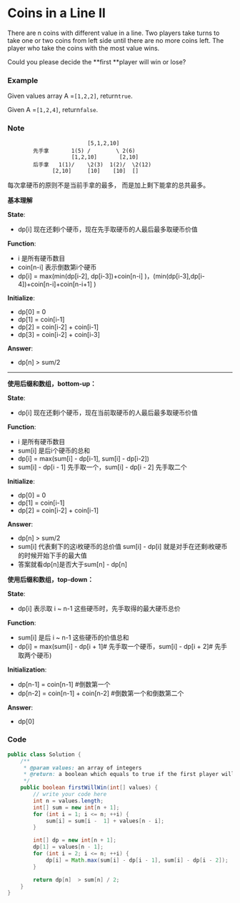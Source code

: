 # Coins in a Line II

There are n coins with different value in a line. Two players take turns to take one or two coins from left side until there are no more coins left. The player who take the coins with the most value wins.

Could you please decide the **first **player will win or lose?

### Example

Given values array A =`[1,2,2]`, return`true`.

Given A =`[1,2,4]`, return`false`.

### Note

```
                         [5,1,2,10] 
        先手拿       1(5) /        \ 2(6) 
                    [1,2,10]       [2,10]  
        后手拿   1(1)/    \2(3)  1(2)/  \2(12)
              [2,10]     [10]    [10]  []
```

每次拿硬币的原则不是当前手拿的最多， 而是加上剩下能拿的总共最多。

**基本理解**

**State**:

* dp\[i\] 现在还剩i个硬币，现在先手取硬币的人最后最多取硬币价值

**Function**:

* i 是所有硬币数目
* coin\[n-i\] 表示倒数第i个硬币
* dp\[i\] = max\(min\(dp\[i-2\], dp\[i-3\]\)+coin\[n-i\] \)，\(min\(dp\[i-3\],dp\[i-4\]\)+coin\[n-i\]+coin\[n-i+1\] \)

**Initialize**:

* dp\[0\] = 0
* dp\[1\] = coin\[i-1\]
* dp\[2\] = coin\[i-2\] + coin\[i-1\]
* dp\[3\] = coin\[i-2\] + coin\[i-3\]

**Answer**:

* dp\[n\] &gt; sum/2

---

**使用后缀和数组，bottom-up：**

**State**:

* dp\[i\] 现在还剩i个硬币，现在当前取硬币的人最后最多取硬币价值

**Function**:

* i 是所有硬币数目
* sum\[i\] 是后i个硬币的总和
* dp\[i\] = max\(sum\[i\] - dp\[i-1\], sum\[i\] - dp\[i-2\]\)
* sum\[i\] - dp\[i - 1\] 先手取一个，sum\[i\] - dp\[i - 2\]  先手取二个

**Initialize**:

* dp\[0\] = 0
* dp\[1\] = coin\[i-1\]
* dp\[2\] = coin\[i-2\] + coin\[i-1\]

**Answer**:

* dp\[n\] &gt; sum/2 
* sum\[i\] 代表剩下的这i枚硬币的总价值 sum\[i\] - dp\[i\] 就是对手在还剩i枚硬币的时候开始下手的最大值
* 答案就看dp\[n\]是否大于sum\[n\] - dp\[n\]

**使用后缀和数组，top-down：**

**State**:

* dp\[i\] 表示取 i ~ n-1 这些硬币时，先手取得的最大硬币总价

**Function**:

* sum\[i\] 是后 i ~ n-1 这些硬币的价值总和
* dp\[i\] = max\(sum\[i\] - dp\[i + 1\]\# 先手取一个硬币，sum\[i\] - dp\[i + 2\]\# 先手取两个硬币\)

**Initialization**:

* dp\[n-1\] = coin\[n-1\] \#倒数第一个
* dp\[n-2\] = coin\[n-1\] + coin\[n-2\] \#倒数第一个和倒数第二个

**Answer**:

* dp\[0\]

### Code

```java
public class Solution {
    /**
     * @param values: an array of integers
     * @return: a boolean which equals to true if the first player will win
     */
    public boolean firstWillWin(int[] values) {
        // write your code here
        int n = values.length;
        int[] sum = new int[n + 1];
        for (int i = 1; i <= n; ++i) {
            sum[i] = sum[i -  1] + values[n - i];
        }

        int[] dp = new int[n + 1];
        dp[1] = values[n - 1];
        for (int i = 2; i <= n; ++i) {          
            dp[i] = Math.max(sum[i] - dp[i - 1], sum[i] - dp[i - 2]);
        }

        return dp[n]  > sum[n] / 2;
    }
}
```



